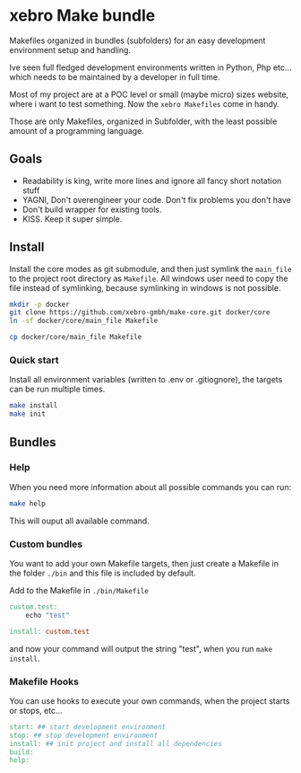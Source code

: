 xebro Make bundle
====

Makefiles organized in bundles (subfolders) for an easy development environment setup and handling.

Ive seen full fledged development environments written in Python, Php etc... which needs to be maintained
by a developer in full time.

Most of my project are at a POC level or small (maybe micro) sizes website, where i want to test something.
Now the `xebro Makefiles` come in handy.

Those are only Makefiles, organized in Subfolder, with the least possible amount of a programming language.


## Goals
* Readability is king, write more lines and ignore all fancy short notation stuff
* YAGNI, Don't overengineer your code. Don't fix problems you don't have
* Don't build wrapper for existing tools.
* KISS. Keep it super simple.


## Install
Install the core modes as git submodule, and then just symlink the `main_file` to the project root directory as `Makefile`.
All windows user need to copy the file instead of symlinking, because symlinking in windows is not possible.


```bash
mkdir -p docker
git clone https://github.com/xebro-gmbh/make-core.git docker/core
ln -sf docker/core/main_file Makefile
```

```bash
cp docker/core/main_file Makefile
```

### Quick  start
Install all environment variables (written to .env or .gitiognore), the targets can be run multiple times.

```bash
make install
make init
```

## Bundles



### Help

When you need more information about all possible commands you can run:

```bash
make help
```

This will ouput all available command.


### Custom bundles

You want to add your own Makefile targets, then just create a Makefile in the folder `./bin` and 
this file is included by default.

Add to the Makefile in `./bin/Makefile`

```Makefile
custom.test:
	echo "test"

install: custom.test
```

and now your command will output the string "test", when you run `make install`.


### Makefile Hooks

You can use hooks to execute your own commands, when the project starts or stops, etc...

```Makefile
start: ## start development environment
stop: ## stop development environment
install: ## init project and install all dependencies
build:
help:
```
